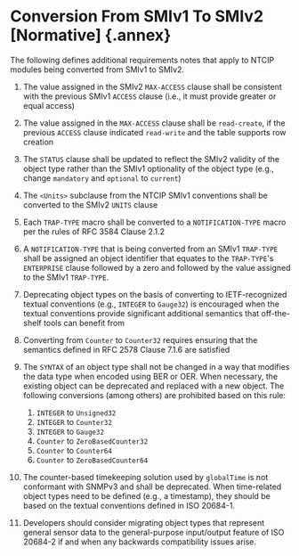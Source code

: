 <!-- markdownlint-enable require-heading-annex -->
<div class="section-2" markdown="1">
<style>
  .section-2 { counter-set: section 2; }
</style>

# Conversion From SMIv1 To SMIv2 \[Normative\] {.annex}

The following defines additional requirements notes that apply to NTCIP
modules being converted from SMIv1 to SMIv2.

1. The value assigned in the SMIv2 `MAX-ACCESS` clause shall be
    consistent with the previous SMIv1 `ACCESS` clause (i.e., it must
    provide greater or equal access)

2. The value assigned in the `MAX-ACCESS` clause shall be `read-create`,
    if the previous `ACCESS` clause indicated `read-write` and the table
    supports row creation

3. The `STATUS` clause shall be updated to reflect the SMIv2 validity of
    the object type rather than the SMIv1 optionality of the object type
    (e.g., change `mandatory` and `optional` to `current`)

4. The `<Units>` subclause from the NTCIP SMIv1 conventions shall be
    converted to the SMIv2 `UNITS` clause

5. Each `TRAP-TYPE` macro shall be converted to a `NOTIFICATION-TYPE` macro
    per the rules of RFC 3584 Clause 2.1.2

6. A `NOTIFICATION-TYPE` that is being converted from an SMIv1 `TRAP-TYPE`
    shall be assigned an object identifier that equates to the
    `TRAP-TYPE`'s `ENTERPRISE` clause followed by a zero and followed by
    the value assigned to the SMIv1 `TRAP-TYPE`.

7. Deprecating object types on the basis of converting to
    IETF-recognized textual conventions (e.g., `INTEGER` to `Gauge32`) is
    encouraged when the textual conventions provide significant
    additional semantics that off-the-shelf tools can benefit from

8. Converting from `Counter` to `Counter32` requires ensuring that the
    semantics defined in RFC 2578 Clause 7.1.6 are satisfied

9. The `SYNTAX` of an object type shall not be changed in a way that
    modifies the data type when encoded using BER or OER. When necessary,
    the existing object can be deprecated and replaced with a new
    object. The following conversions (among others) are prohibited
    based on this rule:

    1. `INTEGER` to `Unsigned32`
    2. `INTEGER` to `Counter32`
    3. `INTEGER` to `Gauge32`
    4. `Counter` to `ZeroBasedCounter32`
    5. `Counter` to `Counter64`
    6. `Counter` to `ZeroBasedCounter64`

10. The counter-based timekeeping solution used by `globalTime` is not
    conformant with SNMPv3 and shall be deprecated. When time-related
    object types need to be defined (e.g., a timestamp), they should be
    based on the textual conventions defined in ISO 20684-1.

11. Developers should consider migrating object types that represent
    general sensor data to the general-purpose input/output feature of
    ISO 20684-2 if and when any backwards compatibility issues arise.

</div>
